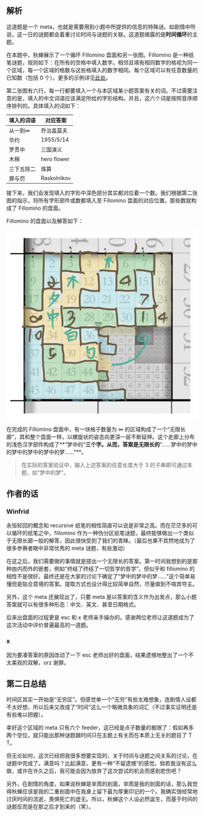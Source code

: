 ## 解析

这道题是一个 meta，也就是需要用到小题中所提供的信息的特殊谜。如剧情中所说，这一日的谜题都会着重讨论时间与谜题的关联。这道题揭露的是**时间循环**的主题。

在本题中，秋蝉展示了一个循环 Fillomino 盘面和另一张图。Fillomino 是一种纸笔谜题，规则如下：在所有的空格中填入数字。相邻且填有相同数字的格视为同一个区域，每一个区域的格数与这些格填入的数字相同。每个区域可以有任意数量的已知数（包括 0 个）。更多的示例详见[此处](https://www.bilibili.com/read/cv23964496/)。

第二张图有六行，每一行都要填入一个与本区域某小题答案有关的词。不过需要注意的是，填入的中文词语应该满足所给的字形结构。并且，这六个词是按照音序顺序排列的。具体填入的词如下：

<center>

| 填入的词语 | 对应答案    |
| ---------- | ----------- |
| 从一到∞    | 乔治盖莫夫  |
| 华约       | 1955/5/14   |
| 罗贯中     | 三国演义    |
| 木棉       | hero flower |
| 三下五除二 | 珠算        |
| 罪与罚     | Raskolnikov |

</center>

接下来，我们会发现填入的字形中深色部分其实都对应着一个数。我们根据第二张图的指示，将所有字形部件或数都填入至 Fillomino 盘面的对应位置。那些数就构成了 Fillomino 的盘面。

Fillomino 的盘面以及解答如下：

<img class="puzzle-image" src="media/solution/day2_meta/2.webp" alt="" style="width:800px;" />

在完成的 Fillomino 盘面中，有一块格子数量为 ∞ 的区域构成了一个“无限长廊”，其和整个盘面一样，以螺旋状的姿态向更深一层不断延伸。这个走廊上分布的浅色汉字部件构成了**“梦中的”**三个字。从而，答案是无限长的**“……梦中的梦中的梦中的梦中的梦中的梦……”**。

> 在实际的答案验证中，输入上述答案的任意长度大于 3 的子串即可通过本题，如“梦中的梦”。

## 作者的话

### Winfrid

永恒轮回的概念和 recursive 纸笔的相性简直可以说是非常之高。而在茫茫多的可以循环的纸笔之中，fillomino 作为一种伪分区纸笔谜题，最终能够做出一个类似于无限长廊一般的解答，因此很快受到了我们的青睐。（最后也果不其然地成为了很多参赛者眼中非常优秀的 meta 谜题，有些激动）

在这之后，我们需要做的事情就是搓出一个无限长的答案。第一时间我想到的是那种由内而外的嵌套，例如“终结了终结了一切哲学的哲学”，但似乎和 fillomino 的相性不是很好。最终还是在大家的讨论下确定了“梦中的梦中的梦……”这个简单易懂但是贴合意境的答案。提取方式也设计得比较简单自然，尽量做到不喧宾夺主。

另外，这个 meta 还展现出了，只要 meta 是以答案的含义作为出发点，那么小题答案就可以有很多种形态：中文、英文、甚至日期格式。

后来出盘面的过程更是 esc 和 x 老师亲手操办的。感谢两位老师让这道题成为了这次活动中评价普遍最高的一道题。

### x

因为要凑答案的原因改动了一下 esc 老师出好的盘面，结果遗憾地整出了一个不太美观的双解，orz 谢罪。

## 第二日总结

时间区其实一开始是“无穷区”。但感觉单一个“无穷”有些太难想象，连剧情人设都不太好想，所以后来又改成了“时间”这么一个略微具象的词汇（不过事实证明还是有些难以把握）。

幸好这个区域的 meta 只有六个 feeder，这已经是点子数量的极限了：假如再多两个空位，就只能出那种谜题跟时间只在主题上有关而在本质上无关的题目了 T T。

但无论如何，这次已经把我很多想要实现的、关于时间与谜题之间关系的讨论，在谜题中完成了。满意吗？比起满意，更有一种“不留遗憾”的感觉。倘若我没有这么做，或许在许久之后，我可能会因为放弃了这次尝试的机会而感到悲伤吧？

另外，在剧情的角度，如果说秋蝉是芈雨的剖面，芈雨是我的剖面的话，那么我觉得秋蝉应该是我的二重剖面中在我身上留下最为厚重印记的一个。我确实很经常地讨厌时间的流逝，畏惧死亡的虚无。所以，秋蝉这个人设必然诞生，而基于时间的谜题反而是在那之后才到来的（笑）。